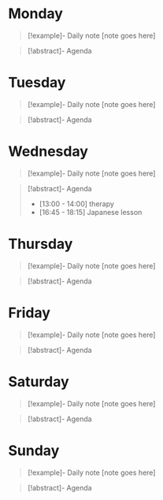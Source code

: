# Monday

> [!example]- Daily note 
> [note goes here]

> [!abstract]- Agenda  
> 

# Tuesday

> [!example]- Daily note 
> [note goes here]

> [!abstract]- Agenda  
> 

# Wednesday

> [!example]- Daily note 
> [note goes here]

> [!abstract]- Agenda  
> - [13:00 - 14:00] therapy 
> - [16:45 - 18:15] Japanese lesson

# Thursday

> [!example]- Daily note 
> [note goes here]

> [!abstract]- Agenda  
> 

# Friday

> [!example]- Daily note 
> [note goes here]

> [!abstract]- Agenda  
> 

# Saturday

> [!example]- Daily note 
> [note goes here]

> [!abstract]- Agenda  
> 

# Sunday

> [!example]- Daily note 
> [note goes here]

> [!abstract]- Agenda  
> 
